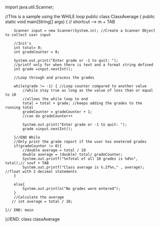 import java.util.Scanner;

//This is a sample using the WHILE loop
public class ClassAverage {
    public static void main(String[] args) { // shortcut --> m + TAB

        Scanner input = new Scanner(System.in); //Create a Scanner Object to collect user input

        //Init's
        int total= 0;
        int gradeCounter = 0;

        System.out.print("Enter grade or -1 to quit: ");
        //printf only for when there is text and a format string defined
        int grade =input.nextInt();

        //Loop through and process the grades

        while(grade != -1) { //Loop counter compared to another value
            //while stay true as long as the value of less than or equal to 10
            //allows the while loop to end
            total = total + grade; //keeps adding the grades to the running total
            gradeCounter = gradeCounter + 1;
            //can do gradeCounter++

            System.out.print("Enter grade or -1 to quit: ");
            grade =input.nextInt();

        }//END While
        //Only print the grade report if the user has enetered grades
        if(gradeCounter != 0){
            //double average = total / 10
            double average = (double) total/ gradeCounter;
            System.out.printf("%nTotal of all 10 grades is %d%n", total);// souf + TAB
            System.out.printf("Class average is %.2f%n," , average); //float with 2 decimal statements
        }

        else{
            System.out.println("No grades were entered");
        }
        //Calculate the average
       // int average = total / 10;

    }// END: main
}//END: class classAverage
